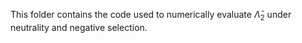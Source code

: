 This folder contains the code used to numerically evaluate $\bar{\Lambda}_2$ under neutrality and negative selection.
